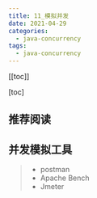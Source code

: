 ```yaml
---
title: 11_模拟并发
date: 2021-04-29
categories:
  - java-concurrency
tags:
  - java-concurrency
---
```


[[toc]]

[toc]

## 推荐阅读

## 并发模拟工具

> - postman
> - Apache Bench
> - Jmeter
